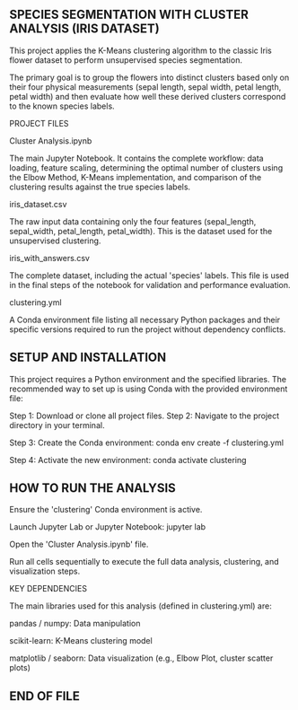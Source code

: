 ## SPECIES SEGMENTATION WITH CLUSTER ANALYSIS (IRIS DATASET)

This project applies the K-Means clustering algorithm to the classic Iris flower dataset to perform unsupervised species segmentation.

The primary goal is to group the flowers into distinct clusters based only on their four physical measurements (sepal length, sepal width, petal length, petal width) and then evaluate how well these derived clusters correspond to the known species labels.

PROJECT FILES

Cluster Analysis.ipynb

The main Jupyter Notebook. It contains the complete workflow: data loading, feature scaling, determining the optimal number of clusters using the Elbow Method, K-Means implementation, and comparison of the clustering results against the true species labels.

iris_dataset.csv

The raw input data containing only the four features (sepal_length, sepal_width, petal_length, petal_width). This is the dataset used for the unsupervised clustering.

iris_with_answers.csv

The complete dataset, including the actual 'species' labels. This file is used in the final steps of the notebook for validation and performance evaluation.

clustering.yml

A Conda environment file listing all necessary Python packages and their specific versions required to run the project without dependency conflicts.

## SETUP AND INSTALLATION

This project requires a Python environment and the specified libraries. The recommended way to set up is using Conda with the provided environment file:

Step 1: Download or clone all project files.
Step 2: Navigate to the project directory in your terminal.

Step 3: Create the Conda environment:
conda env create -f clustering.yml

Step 4: Activate the new environment:
conda activate clustering

## HOW TO RUN THE ANALYSIS

Ensure the 'clustering' Conda environment is active.

Launch Jupyter Lab or Jupyter Notebook:
jupyter lab

Open the 'Cluster Analysis.ipynb' file.

Run all cells sequentially to execute the full data analysis, clustering, and visualization steps.

KEY DEPENDENCIES

The main libraries used for this analysis (defined in clustering.yml) are:

pandas / numpy: Data manipulation

scikit-learn: K-Means clustering model

matplotlib / seaborn: Data visualization (e.g., Elbow Plot, cluster scatter plots)

## END OF FILE
